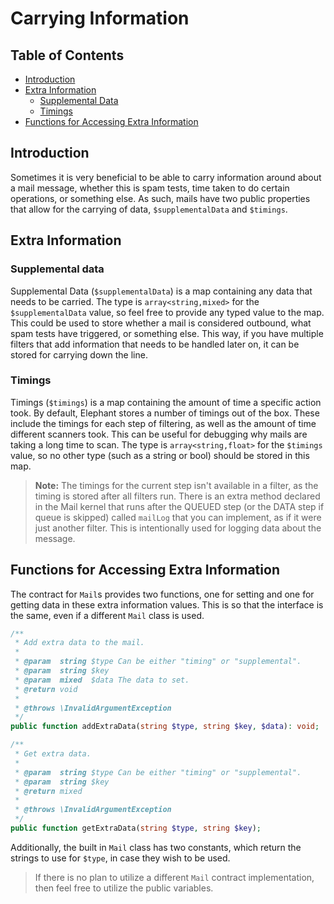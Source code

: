 # Carrying Information

## Table of Contents

- [Introduction](#introduction)
- [Extra Information](#extra-information)
  - [Supplemental Data](#supplemental-data)
  - [Timings](#timings)
- [Functions for Accessing Extra Information](#functions-for-accessing-extra-information)

## Introduction

Sometimes it is very beneficial to be able to carry information around about a
mail message, whether this is spam tests, time taken to do certain operations,
or something else. As such, mails have two public properties that allow for the
carrying of data, `$supplementalData` and `$timings`.

## Extra Information

### Supplemental data

Supplemental Data (`$supplementalData`) is a map containing any data that needs
to be carried. The type is `array<string,mixed>` for the `$supplementalData`
value, so feel free to provide any typed value to the map. This could be used to
store whether a mail is considered outbound, what spam tests have triggered, or
something else. This way, if you have multiple filters that add information that
needs to be handled later on, it can be stored for carrying down the line.

### Timings

Timings (`$timings`) is a map containing the amount of time a specific action
took. By default, Elephant stores a number of timings out of the box. These
include the timings for each step of filtering, as well as the amount of time
different scanners took. This can be useful for debugging why mails are taking a
long time to scan. The type is `array<string,float>` for the `$timings` value,
so no other type (such as a string or bool) should be stored in this map.

> **Note:** The timings for the current step isn't available in a filter, as
> the timing is stored after all filters run. There is an extra method declared
> in the Mail kernel that runs after the QUEUED step (or the DATA step if queue
> is skipped) called `mailLog` that you can implement, as if it were just
> another filter. This is intentionally used for logging data about the message.

## Functions for Accessing Extra Information

The contract for `Mail`s provides two functions, one for setting and one for
getting data in these extra information values. This is so that the interface
is the same, even if a different `Mail` class is used.

```php
/**
 * Add extra data to the mail.
 *
 * @param  string $type Can be either "timing" or "supplemental".
 * @param  string $key
 * @param  mixed  $data The data to set.
 * @return void
 *
 * @throws \InvalidArgumentException
 */
public function addExtraData(string $type, string $key, $data): void;

/**
 * Get extra data.
 *
 * @param  string $type Can be either "timing" or "supplemental".
 * @param  string $key
 * @return mixed
 *
 * @throws \InvalidArgumentException
 */
public function getExtraData(string $type, string $key);
```

Additionally, the built in `Mail` class has two constants, which return the
strings to use for `$type`, in case they wish to be used.

> If there is no plan to utilize a different `Mail` contract implementation,
> then feel free to utilize the public variables.
